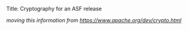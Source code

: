 Title: Cryptography for an ASF release

_moving this information from https://www.apache.org/dev/crypto.html_
